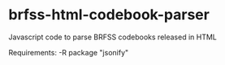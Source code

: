 # brfss-html-codebook-parser
Javascript code to parse BRFSS codebooks released in HTML

Requirements:
    -R package "jsonify"